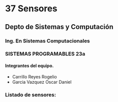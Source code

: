 # 37 Sensores 
## Depto de Sistemas y Computación
### Ing. En Sistemas Computacionales
### SISTEMAS PROGRAMABLES 23a

#### Integrantes del equipo.

* Carrillo Reyes Rogelio
* Garcia Vazquez Oscar Daniel

### Listado de sensores:
